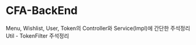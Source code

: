# CFA-BackEnd

Menu, Wishlist, User, Token의 Controller와 Service(Impl)에 간단한 주석정리</br>
Util - TokenFilter 주석정리
